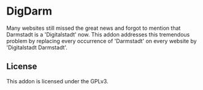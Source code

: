 # DigDarm
Many websites still missed the great news and forgot to mention that Darmstadt is a 'Digitalstadt' now. This addon addresses this tremendous problem by replacing every occurrence of 'Darmstadt' on every website by 'Digitalstadt Darmstadt'.

## License
This addon is licensed under the GPLv3.
